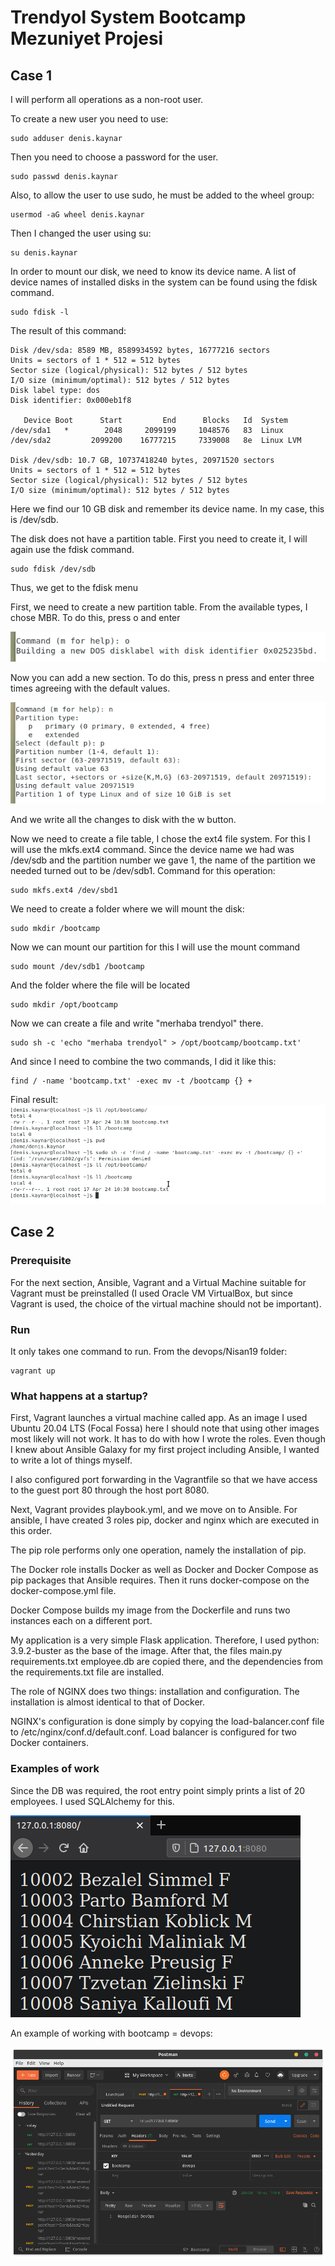 # Trendyol System Bootcamp Mezuniyet Projesi

## Case 1

I will perform all operations as a non-root user.

To create a new user you need to use:

```
sudo adduser denis.kaynar
```

Then you need to choose a password for the user.

```
sudo passwd denis.kaynar
```

Also, to allow the user to use sudo, he must be added to the wheel group:

```
usermod -aG wheel denis.kaynar
```

Then I changed the user using su:

```
su denis.kaynar
```

In order to mount our disk, we need to know its device name. A list of device names of installed disks in the system can
be found using the fdisk command.

```
sudo fdisk -l
```

The result of this command:

```
Disk /dev/sda: 8589 MB, 8589934592 bytes, 16777216 sectors
Units = sectors of 1 * 512 = 512 bytes
Sector size (logical/physical): 512 bytes / 512 bytes
I/O size (minimum/optimal): 512 bytes / 512 bytes
Disk label type: dos
Disk identifier: 0x000eb1f8

   Device Boot      Start         End      Blocks   Id  System
/dev/sda1   *        2048     2099199     1048576   83  Linux
/dev/sda2         2099200    16777215     7339008   8e  Linux LVM

Disk /dev/sdb: 10.7 GB, 10737418240 bytes, 20971520 sectors
Units = sectors of 1 * 512 = 512 bytes
Sector size (logical/physical): 512 bytes / 512 bytes
I/O size (minimum/optimal): 512 bytes / 512 bytes
```

Here we find our 10 GB disk and remember its device name. In my case, this is /dev/sdb.

The disk does not have a partition table. First you need to create it, I will again use the fdisk command.

```
sudo fdisk /dev/sdb
```

Thus, we get to the fdisk menu

First, we need to create a new partition table. From the available types, I chose MBR. To do this, press o and enter

![img.png](img/img.png)

Now you can add a new section. To do this, press n press and enter three times agreeing with the default values.

![img_1.png](img/img_3.png)

And we write all the changes to disk with the w button.

Now we need to create a file table, I chose the ext4 file system. For this I will use the mkfs.ext4 command. Since the
device name we had was /dev/sdb and the partition number we gave 1, the name of the partition we needed turned out to be
/dev/sdb1. Command for this operation:

```
sudo mkfs.ext4 /dev/sbd1
```

We need to create a folder where we will mount the disk:

```
sudo mkdir /bootcamp
```

Now we can mount our partition for this I will use the mount command

```
sudo mount /dev/sdb1 /bootcamp
```

And the folder where the file will be located

```
sudo mkdir /opt/bootcamp
```

Now we can create a file and write "merhaba trendyol" there.

```
sudo sh -c 'echo "merhaba trendyol" > /opt/bootcamp/bootcamp.txt' 
```

And since I need to combine the two commands, I did it like this:

```
find / -name 'bootcamp.txt' -exec mv -t /bootcamp {} +
```

Final result:
![img_4.png](img/img_4.png)

## Case 2

### Prerequisite

For the next section, Ansible, Vagrant and a Virtual Machine suitable for Vagrant must be preinstalled (I used Oracle VM
VirtualBox, but since Vagrant is used, the choice of the virtual machine should not be important).

### Run

It only takes one command to run. From the devops/Nisan19 folder:

```
vagrant up
```

### What happens at a startup?

First, Vagrant launches a virtual machine called app. As an image I used Ubuntu 20.04 LTS (Focal Fossa) here I should
note that using other images most likely will not work. It has to do with how I wrote the roles. Even though I knew
about Ansible Galaxy for my first project including Ansible, I wanted to write a lot of things myself.

I also configured port forwarding in the Vagrantfile so that we have access to the guest port 80 through the host port 8080.

Next, Vagrant provides playbook.yml, and we move on to Ansible. For ansible, I have created 3 roles pip, docker and
nginx which are executed in this order.

The pip role performs only one operation, namely the installation of pip.

The Docker role installs Docker as well as Docker and Docker Compose as pip packages that Ansible requires. Then it runs
docker-compose on the docker-compose.yml file.

Docker Compose builds my image from the Dockerfile and runs two instances each on a different port.

My application is a very simple Flask application. Therefore, I used python: 3.9.2-buster as the base of the image.
After that, the files main.py requirements.txt employee.db are copied there, and the dependencies from the
requirements.txt file are installed.

The role of NGINX does two things: installation and configuration. The installation is almost identical to that of
Docker.

NGINX's configuration is done simply by copying the load-balancer.conf file to /etc/nginx/conf.d/default.conf. Load
balancer is configured for two Docker containers.

### Examples of work

Since the DB was required, the root entry point simply prints a list of 20 employees. I used SQLAlchemy for this.

![img_1.png](img/img_1.png)

An example of working with bootcamp = devops:

![img_2.png](img/img_2.png)
